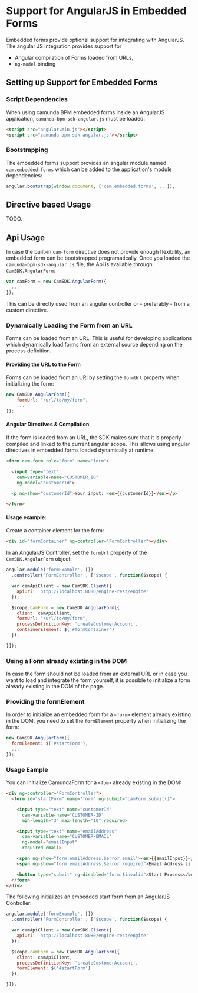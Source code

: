 # Support for AngularJS in Embedded Forms

Embedded forms provide optional support for integrating with AngularJS. The angular JS integration
provides support for

* Angular compilation of Forms loaded from URLs,
* `ng-model` binding

## Setting up Support for Embedded Forms

### Script Dependencies

When using camunda BPM embedded forms inside an AngularJS application,
`camunda-bpm-sdk-angular.js` must be loaded:

```html
<script src="angular.min.js"></script>
<script src="camunda-bpm-sdk-angular.js"></script>
```

### Bootstrapping

The embedded forms support provides an angular module named `cam.embedded.forms` which can be added 
to the application's module dependencies:

```javascript
angular.bootstrap(window.document, ['cam.embedded.forms', ...]);
```

## Directive based Usage

TODO.

## Api Usage

In case the built-in `cam-form` directive does not provide enough flexibility, an embedded form can
be bootstrapped programatically. Once you loaded the `camunda-bpm-sdk-angular.js` file, the Api is
available through `CamSDK.AngularForm`:

```javascript
var camForm = new CamSDK.AngularForm({
  ...
});
```
This can be directly used from an angular controller or - preferably - from a custom directive.

### Dynamically Loading the Form from an URL

Forms can be loaded from an URL. This is useful for developing applications which dynamically load
forms from an external source depending on the process definition.

#### Providing the URL to the Form

Forms can be loaded from an URI by setting the `formUrl` property when initializing the form:

```javascript
new CamSDK.AngularForm({
    formUrl: "/url/to/my/form",
    ...
});
```

#### Angular Directives & Compilation

If the form is loaded from an URL, the SDK makes sure that it is properly compiled and linked to
the current angular scope. This allows using angular directives in embedded forms loaded 
dynamically at runtime:

```html
<form cam-form role="form" name="form">

  <input type="text"
    cam-variable-name="CUSTOMER_ID"
    ng-model="customerId">

  <p ng-show="customerId">Your input: <em>{{customerId}}</em></p>

</form>
```

#### Usage example:

Create a container element for the form:

```html
<div id="formContainer" ng-controller="FormController"></div>
```

In an AngularJS Controller, set the `formUrl` property of the `CamSDK.AngularForm` object:

```javascript
angular.module('formExample', [])
  .controller('FormController', ['$scope', function($scope) {

  var camApiClient = new CamSDK.Client({
    apiUri: 'http://localhost:8080/engine-rest/engine'
  });

  $scope.camForm = new CamSDK.AngularForm({
    client: camApiClient,
    formUrl: "/url/to/my/form",
    processDefinitionKey: 'createCustomerAccount',
    containerElement: $('#formContainer')
  });

}]);
```
### Using a Form already existing in the DOM

In case the form should not be loaded from an external URL or in case you want to load and integrate
the form yourself, it is possible to initialize a form already existing in the DOM of the page.

### Providing the formElement

In order to initialize an embedded form for a `<form>` element already existing in the DOM, you need
to set the `formElement` property when initializing the form:

```javascript
new CamSDK.AngularForm({
  formElement: $('#startForm'),
  ...
});

```

### Usage Eample

You can initialize CamundaForm for a `<fom>` already existing in the DOM:

```html
<div ng-controller="FormController">
  <form id="startForm" name="form" ng-submit="camForm.submit()">

    <input type="text" name="customerId"
      cam-variable-name="CUSTOMER-ID"
      min-length="3" max-length="10" required>

    <input type="text" name="emailAddress"
      cam-variable-name="CUSTOMER-EMAIL"
      ng-model="emailInput"
      required email>

    <span ng-show="form.emailAddress.$error.email"><em>{{emailInput}}</em> is not a valid email address.</span>
    <span ng-show="form.emailAddress.$error.required">Email Address is required.</span>

    <button type="submit" ng-disabled="form.$invalid">Start Process</button>
  </form>
</div>
```
The following initializes an embedded start form from an AngularJS Controller:

```javascript
angular.module('formExample', [])
  .controller('FormController', ['$scope', function($scope) {

  var camApiClient = new CamSDK.Client({
    apiUri: 'http://localhost:8080/engine-rest/engine'
  });

  $scope.camForm = new CamSDK.AngularForm({
    client: camApiClient,
    processDefinitionKey: 'createCustomerAccount',
    formElement: $('#startForm')
  });

}]);
```



